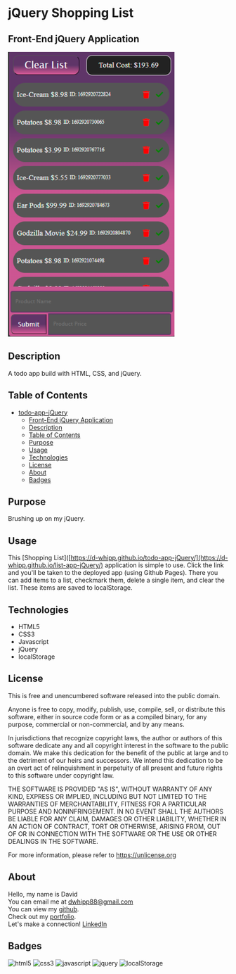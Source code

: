 # jQuery Shopping List

## Front-End jQuery Application

![app-screenshot](./assets/images/Todo-App-Screenshot2.png)

## Description

A todo app build with HTML, CSS, and jQuery.

## Table of Contents

-   [todo-app-jQuery](#todo-app-jquery)
    -   [Front-End jQuery Application](#front-end-jquery-application)
    -   [Description](#description)
    -   [Table of Contents](#table-of-contents)
    -   [Purpose](#purpose)
    -   [Usage](#usage)
    -   [Technologies](#technologies)
    -   [License](#license)
    -   [About](#about)
    -   [Badges](#badges)

## Purpose

Brushing up on my jQuery.

## Usage

This [Shopping List]([https://d-whipp.github.io/todo-app-jQuery/](https://d-whipp.github.io/list-app-jQuery/) application is simple to use. Click the link and you'll be taken to the deployed app (using Github Pages). There you can add items to a list, checkmark them, delete a single item, and clear the list. These items are saved to localStorage.

## Technologies

-   HTML5
-   CSS3
-   Javascript
-   jQuery
-   localStorage

## License

This is free and unencumbered software released into the public domain.

Anyone is free to copy, modify, publish, use, compile, sell, or
distribute this software, either in source code form or as a compiled
binary, for any purpose, commercial or non-commercial, and by any
means.

In jurisdictions that recognize copyright laws, the author or authors
of this software dedicate any and all copyright interest in the
software to the public domain. We make this dedication for the benefit
of the public at large and to the detriment of our heirs and
successors. We intend this dedication to be an overt act of
relinquishment in perpetuity of all present and future rights to this
software under copyright law.

THE SOFTWARE IS PROVIDED "AS IS", WITHOUT WARRANTY OF ANY KIND,
EXPRESS OR IMPLIED, INCLUDING BUT NOT LIMITED TO THE WARRANTIES OF
MERCHANTABILITY, FITNESS FOR A PARTICULAR PURPOSE AND NONINFRINGEMENT.
IN NO EVENT SHALL THE AUTHORS BE LIABLE FOR ANY CLAIM, DAMAGES OR
OTHER LIABILITY, WHETHER IN AN ACTION OF CONTRACT, TORT OR OTHERWISE,
ARISING FROM, OUT OF OR IN CONNECTION WITH THE SOFTWARE OR THE USE OR
OTHER DEALINGS IN THE SOFTWARE.

For more information, please refer to <https://unlicense.org>

## About

Hello, my name is David  
You can email me at dwhipp88@gmail.com  
You can view my [github](https://github.com/D-Whipp).  
Check out my [portfolio](https://splendid-ganache-f82581.netlify.app/).  
Let's make a connection! [LinkedIn](https://www.linkedin.com/in/david-w-079841213/)

## Badges

![html5](https://img.shields.io/badge/html5-HyperTextMarkupLanguage-darkblue)
![css3](https://img.shields.io/badge/css3-CascadingStyleSheets-darkblue)
![javascript](https://img.shields.io/badge/language-javascript-darkblue)
![jquery](https://img.shields.io/badge/library-jQuery-darkblue)
![localStorage](https://img.shields.io/badge/storedData-localStorage-darkblue)
